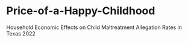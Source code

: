 # Price-of-a-Happy-Childhood
Household Economic Effects on Child Maltreatment Allegation Rates in Texas 2022
